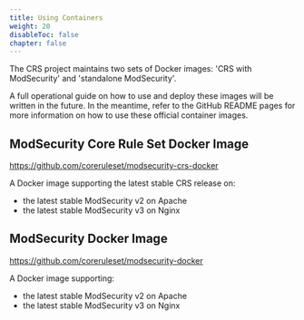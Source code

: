 ```yaml
---
title: Using Containers
weight: 20
disableToc: false
chapter: false
---
```


The CRS project maintains two sets of Docker images: 'CRS with ModSecurity' and 'standalone ModSecurity'.

A full operational guide on how to use and deploy these images will be written in the future. In the meantime, refer to the GitHub README pages for more information on how to use these official container images.

## ModSecurity Core Rule Set Docker Image

https://github.com/coreruleset/modsecurity-crs-docker

A Docker image supporting the latest stable CRS release on: 

- the latest stable ModSecurity v2 on Apache
- the latest stable ModSecurity v3 on Nginx

## ModSecurity Docker Image

https://github.com/coreruleset/modsecurity-docker

A Docker image supporting:

- the latest stable ModSecurity v2 on Apache
- the latest stable ModSecurity v3 on Nginx
